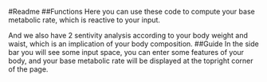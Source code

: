 #Readme
##Functions
Here you can use these code to compute your base metabolic rate, which is reactive to your input. 

And we also have 2 sentivity analysis according to your body weight and waist, which is an implication of your body composition.
##Guide
In the side bar you will see some input space, you can enter some features of your body, and your base metabolic rate will be displayed at the topright corner of the page.
